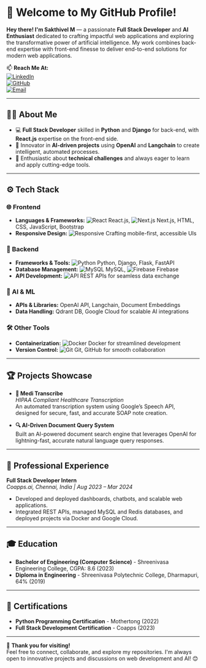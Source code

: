 # 🌟 Welcome to My GitHub Profile!

**Hey there! I'm Sakthivel M** — a passionate **Full Stack Developer** and **AI Enthusiast** dedicated to crafting impactful web applications and exploring the transformative power of artificial intelligence. My work combines back-end expertise with front-end finesse to deliver end-to-end solutions for modern web applications.

📫 **Reach Me At:**  
[![LinkedIn](https://img.shields.io/badge/LinkedIn-shakthi22-0A66C2?style=flat-square&logo=linkedin)](https://www.linkedin.com/in/shakthi22/)  
[![GitHub](https://img.shields.io/badge/GitHub-shakthi2230-181717?style=flat-square&logo=github)](https://github.com/shakthi2230)  
[![Email](https://img.shields.io/badge/Email-sakthivelmaadhu26%40gmail.com-D14836?style=flat-square&logo=gmail)](mailto:sakthivelmaadhu26@gmail.com)

---

## 👨‍💻 About Me
- 💻 **Full Stack Developer** skilled in **Python** and **Django** for back-end, with **React.js** expertise on the front-end side.
- 🚀 Innovator in **AI-driven projects** using **OpenAI** and **Langchain** to create intelligent, automated processes.
- 🔧 Enthusiastic about **technical challenges** and always eager to learn and apply cutting-edge tools.

---

## ⚙️ Tech Stack

### 🌐 Frontend
- **Languages & Frameworks:** ![React](https://img.icons8.com/color/48/000000/react-native.png) React.js, ![Next.js](https://img.icons8.com/windows/64/000000/nextjs.png) Next.js, HTML, CSS, JavaScript, Bootstrap
- **Responsive Design:** ![Responsive](https://img.icons8.com/color/48/000000/responsive.png) Crafting mobile-first, accessible UIs

### 🔗 Backend
- **Frameworks & Tools:** ![Python](https://img.icons8.com/color/48/000000/python.png) Python, Django, Flask, FastAPI
- **Database Management:** ![MySQL](https://img.icons8.com/fluency/48/000000/mysql-logo.png) MySQL, ![Firebase](https://img.icons8.com/color/48/000000/firebase.png) Firebase
- **API Development:** ![API](https://img.icons8.com/ios/50/000000/api.png) REST APIs for seamless data exchange

### 🤖 AI & ML
- **APIs & Libraries:** OpenAI API, Langchain, Document Embeddings
- **Data Handling:** Qdrant DB, Google Cloud for scalable AI integrations

### 🛠️ Other Tools
- **Containerization:** ![Docker](https://img.icons8.com/color/48/000000/docker.png) Docker for streamlined development
- **Version Control:** ![Git](https://img.icons8.com/color/48/000000/git.png) Git, GitHub for smooth collaboration

---

## 🏆 Projects Showcase

- **📜 Medi Transcribe**  
  *HIPAA Compliant Healthcare Transcription*  
  An automated transcription system using Google’s Speech API, designed for secure, fast, and accurate SOAP note creation.

- **🔍 AI-Driven Document Query System**  
  Built an AI-powered document search engine that leverages OpenAI for lightning-fast, accurate natural language query responses.

---

## 💼 Professional Experience
**Full Stack Developer Intern**  
*Coapps.ai, Chennai, India | Aug 2023 – Mar 2024*

- Developed and deployed dashboards, chatbots, and scalable web applications.
- Integrated REST APIs, managed MySQL and Redis databases, and deployed projects via Docker and Google Cloud.

---

## 🎓 Education
- **Bachelor of Engineering (Computer Science)** - Shreenivasa Engineering College, CGPA: 8.6 (2023)
- **Diploma in Engineering** - Shreenivasa Polytechnic College, Dharmapuri, 64% (2019)

---

## 📜 Certifications
- **Python Programming Certification** - Mothertong (2022)
- **Full Stack Development Certification** - Coapps (2023)

---

🌟 **Thank you for visiting!**  
Feel free to connect, collaborate, and explore my repositories. I'm always open to innovative projects and discussions on web development and AI! 😊

